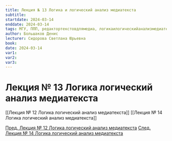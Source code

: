 ```yaml
---
title: Лекция № 13 Логика и логический анализ медиатекста
subtitle:
startdate: 2024-03-14
enddate: 2024-03-14
tags: МГУ, ППП, редактортекстовдлямедиа, логикаилогическийанализмедиатекста
author: Большаков Денис
lecturer: Сидорова Светлана Юрьевна
book:
date: 2024-03-14
var1:
var2:
var3:
---
```

# Лекция № 13 Логика логический анализ медиатекста


[[Лекция № 12 Логика логический анализ медиатекста]]    [[Лекция № 14 Логика логический анализ медиатекста]]

[Пред. Лекция № 12 Логика логический анализ медиатекста](https://github.com/denisbolshakoff/MSU/blob/main/Логика%20логический%20анализ%20медиатекста/Лекция%20№%2012%20Логика%20логический%20анализ%20медиатекста.md)      [След. Лекция № 14 Логика логический анализ медиатекста](https://github.com/denisbolshakoff/MSU/blob/main/Логика%20логический%20анализ%20медиатекста/Лекция%20№%2014%20Логика%20логический%20анализ%20медиатекста.md)